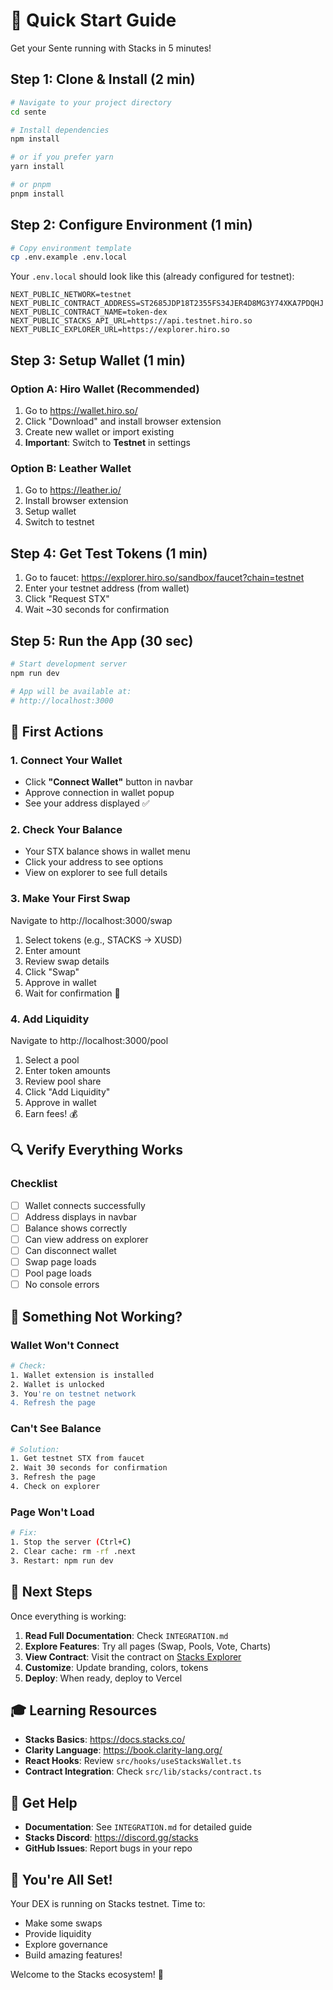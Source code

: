 # 🚀 Quick Start Guide

Get your Sente running with Stacks in 5 minutes!

## Step 1: Clone & Install (2 min)

```bash
# Navigate to your project directory
cd sente

# Install dependencies
npm install

# or if you prefer yarn
yarn install

# or pnpm
pnpm install
```

## Step 2: Configure Environment (1 min)

```bash
# Copy environment template
cp .env.example .env.local
```

Your `.env.local` should look like this (already configured for testnet):

```env
NEXT_PUBLIC_NETWORK=testnet
NEXT_PUBLIC_CONTRACT_ADDRESS=ST2685JDP18T2355FS34JER4D8MG3Y74XKA7PDQHJ
NEXT_PUBLIC_CONTRACT_NAME=token-dex
NEXT_PUBLIC_STACKS_API_URL=https://api.testnet.hiro.so
NEXT_PUBLIC_EXPLORER_URL=https://explorer.hiro.so
```

## Step 3: Setup Wallet (1 min)

### Option A: Hiro Wallet (Recommended)

1. Go to https://wallet.hiro.so/
2. Click "Download" and install browser extension
3. Create new wallet or import existing
4. **Important**: Switch to **Testnet** in settings

### Option B: Leather Wallet

1. Go to https://leather.io/
2. Install browser extension
3. Setup wallet
4. Switch to testnet

## Step 4: Get Test Tokens (1 min)

1. Go to faucet: https://explorer.hiro.so/sandbox/faucet?chain=testnet
2. Enter your testnet address (from wallet)
3. Click "Request STX"
4. Wait ~30 seconds for confirmation

## Step 5: Run the App (30 sec)

```bash
# Start development server
npm run dev

# App will be available at:
# http://localhost:3000
```

## 🎯 First Actions

### 1. Connect Your Wallet

- Click **"Connect Wallet"** button in navbar
- Approve connection in wallet popup
- See your address displayed ✅

### 2. Check Your Balance

- Your STX balance shows in wallet menu
- Click your address to see options
- View on explorer to see full details

### 3. Make Your First Swap

Navigate to http://localhost:3000/swap

1. Select tokens (e.g., STACKS → XUSD)
2. Enter amount
3. Review swap details
4. Click "Swap"
5. Approve in wallet
6. Wait for confirmation 🎉

### 4. Add Liquidity

Navigate to http://localhost:3000/pool

1. Select a pool
2. Enter token amounts
3. Review pool share
4. Click "Add Liquidity"
5. Approve in wallet
6. Earn fees! 💰

## 🔍 Verify Everything Works

### Checklist
- [ ] Wallet connects successfully
- [ ] Address displays in navbar
- [ ] Balance shows correctly
- [ ] Can view address on explorer
- [ ] Can disconnect wallet
- [ ] Swap page loads
- [ ] Pool page loads
- [ ] No console errors

## 🐛 Something Not Working?

### Wallet Won't Connect
```bash
# Check:
1. Wallet extension is installed
2. Wallet is unlocked
3. You're on testnet network
4. Refresh the page
```

### Can't See Balance
```bash
# Solution:
1. Get testnet STX from faucet
2. Wait 30 seconds for confirmation
3. Refresh the page
4. Check on explorer
```

### Page Won't Load
```bash
# Fix:
1. Stop the server (Ctrl+C)
2. Clear cache: rm -rf .next
3. Restart: npm run dev
```

## 📖 Next Steps

Once everything is working:

1. **Read Full Documentation**: Check `INTEGRATION.md`
2. **Explore Features**: Try all pages (Swap, Pools, Vote, Charts)
3. **View Contract**: Visit the contract on [Stacks Explorer](https://explorer.hiro.so/txid/ST2685JDP18T2355FS34JER4D8MG3Y74XKA7PDQHJ.token-dex?chain=testnet)
4. **Customize**: Update branding, colors, tokens
5. **Deploy**: When ready, deploy to Vercel

## 🎓 Learning Resources

- **Stacks Basics**: https://docs.stacks.co/
- **Clarity Language**: https://book.clarity-lang.org/
- **React Hooks**: Review `src/hooks/useStacksWallet.ts`
- **Contract Integration**: Check `src/lib/stacks/contract.ts`

## 💬 Get Help

- **Documentation**: See `INTEGRATION.md` for detailed guide
- **Stacks Discord**: https://discord.gg/stacks
- **GitHub Issues**: Report bugs in your repo

## 🎉 You're All Set!

Your DEX is running on Stacks testnet. Time to:
- Make some swaps
- Provide liquidity
- Explore governance
- Build amazing features!

Welcome to the Stacks ecosystem! 🚀
